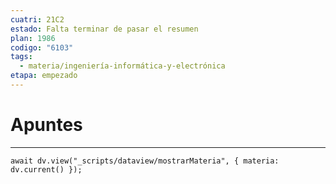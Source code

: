 ```yaml
---
cuatri: 21C2
estado: Falta terminar de pasar el resumen
plan: 1986
codigo: "6103"
tags:
  - materia/ingeniería-informática-y-electrónica
etapa: empezado
---
```

# Apuntes
---
```dataviewjs
await dv.view("_scripts/dataview/mostrarMateria", { materia: dv.current() });
```